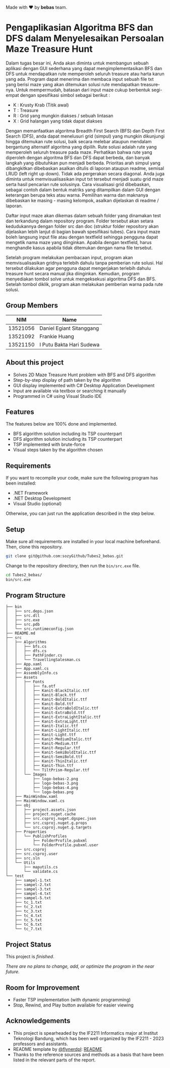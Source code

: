 Made with ❤️ by **bebas** team.

# Pengaplikasian Algoritma BFS dan DFS dalam Menyelesaikan Persoalan Maze Treasure Hunt

Dalam tugas besar ini, Anda akan diminta untuk membangun sebuah aplikasi dengan GUI sederhana yang dapat mengimplementasikan BFS dan DFS untuk mendapatkan rute memperoleh seluruh treasure atau harta karun yang ada. Program dapat menerima dan membaca input sebuah file txt yang berisi maze yang akan ditemukan solusi rute mendapatkan treasure-nya. Untuk mempermudah, batasan dari input maze cukup berbentuk segi-empat dengan spesifikasi simbol sebagai berikut : 

- K : Krusty Krab (Titik awal)
- T : Treasure
- R : Grid yang mungkin diakses / sebuah lintasan
- X : Grid halangan yang tidak dapat diakses

Dengan memanfaatkan algoritma Breadth First Search (BFS) dan Depth First Search (DFS), anda dapat menelusuri grid (simpul) yang mungkin dikunjungi hingga ditemukan rute solusi, baik secara melebar ataupun mendalam bergantung alternatif algoritma yang dipilih. Rute solusi adalah rute yang memperoleh seluruh treasure pada maze. Perhatikan bahwa rute yang diperoleh dengan algoritma BFS dan DFS dapat berbeda, dan banyak langkah yang dibutuhkan pun menjadi berbeda. Prioritas arah simpul yang dibangkitkan dibebaskan asalkan ditulis di laporan ataupun readme, semisal LRUD (left right up down). Tidak ada pergerakan secara diagonal. Anda juga diminta untuk memvisualisasikan input txt tersebut menjadi suatu grid maze serta hasil pencarian rute solusinya. Cara visualisasi grid dibebaskan, sebagai contoh dalam bentuk matriks yang ditampilkan dalam GUI dengan keterangan berupa teks atau warna. Pemilihan warna dan maknanya dibebaskan ke masing - masing kelompok, asalkan dijelaskan di readme / laporan.

Daftar input maze akan dikemas dalam sebuah folder yang dinamakan test dan terkandung dalam repository program. Folder tersebut akan setara kedudukannya dengan folder src dan doc (struktur folder repository akan dijelaskan lebih lanjut di bagian bawah spesifikasi tubes). Cara input maze boleh langsung input file atau dengan textfield sehingga pengguna dapat mengetik nama maze yang diinginkan. Apabila dengan textfield, harus menghandle kasus apabila tidak ditemukan dengan nama file tersebut.

Setelah program melakukan pembacaan input, program akan memvisualisasikan gridnya terlebih dahulu tanpa pemberian rute solusi. Hal tersebut dilakukan agar pengguna dapat mengerjakan terlebih dahulu treasure hunt secara manual jika diinginkan. Kemudian, program menyediakan tombol solve untuk mengeksekusi algoritma DFS dan BFS. Setelah tombol diklik, program akan melakukan pemberian warna pada rute solusi.

## Group Members
| NIM      | Name                        |
| -------- | --------------------------- |
| 13521056 | Daniel Egiant Sitanggang    |
| 13521092 | Frankie Huang			     |
| 13521150 | I Putu Bakta Hari Sudewa    |

## About this project
- Solves 2D Maze Treasure Hunt problem with BFS and DFS algorithm
- Step-by-step display of path taken by the algorithm
- GUI display implemented with C# Desktop Application Development
- Input are available via textbox or searching it manually
- Programmed in C# using Visual Studio IDE

## Features
The features below are 100% done and implemented.
- BFS algorithm solution including its TSP counterpart
- DFS algorithm solution including its TSP counterpart
- TSP implemented with brute-force
- Visual steps taken by the algorithm chosen

## Requirements
If you want to recompile your code, make sure the following program has been installed:
- .NET Framework
- .NET Desktop Development
- Visual Studio (optional)

Otherwise, you can just run the application described in the step below.

## Setup
Make sure all requirements are installed in your local machine beforehand. Then, clone this repository.
```bash
git clone git@github.com:sozyGithub/Tubes2_bebas.git
```

Change to the repository directory, then run the `bin/src.exe` file.
```bash
cd Tubes2_bebas/
bin/src.exe
```

## Program Structure

```
├── bin
│   ├── src.deps.json
│   ├── src.dll
│   ├── src.exe
│   ├── src.pdb
│   └── src.runtimeconfig.json
├── README.md
├── src
│   ├── Algorithms
│   │   ├── bfs.cs
│   │   ├── dfs.cs
│   │   ├── PathFinder.cs
│   │   └── TravellingSalesman.cs
│   ├── App.xaml
│   ├── App.xaml.cs
│   ├── AssemblyInfo.cs
│   ├── Assets
│   │   ├── Fonts
│   │   │   ├── fa.otf
│   │   │   ├── Kanit-BlackItalic.ttf
│   │   │   ├── Kanit-Black.ttf
│   │   │   ├── Kanit-BoldItalic.ttf
│   │   │   ├── Kanit-Bold.ttf
│   │   │   ├── Kanit-ExtraBoldItalic.ttf
│   │   │   ├── Kanit-ExtraBold.ttf
│   │   │   ├── Kanit-ExtraLightItalic.ttf
│   │   │   ├── Kanit-ExtraLight.ttf
│   │   │   ├── Kanit-Italic.ttf
│   │   │   ├── Kanit-LightItalic.ttf
│   │   │   ├── Kanit-Light.ttf
│   │   │   ├── Kanit-MediumItalic.ttf
│   │   │   ├── Kanit-Medium.ttf
│   │   │   ├── Kanit-Regular.ttf
│   │   │   ├── Kanit-SemiBoldItalic.ttf
│   │   │   ├── Kanit-SemiBold.ttf
│   │   │   ├── Kanit-ThinItalic.ttf
│   │   │   ├── Kanit-Thin.ttf
│   │   │   └── TiltPrism-Regular.ttf
│   │   └── Images
│   │       ├── logo-bebas-2.png
│   │       ├── logo-bebas-3.png
│   │       ├── logo-bebas-4.png
│   │       └── logo-bebas.png
│   ├── MainWindow.xaml
│   ├── MainWindow.xaml.cs
│   ├── obj
│   │   ├── project.assets.json
│   │   ├── project.nuget.cache
│   │   ├── src.csproj.nuget.dgspec.json
│   │   ├── src.csproj.nuget.g.props
│   │   └── src.csproj.nuget.g.targets
│   ├── Properties
│   │   └── PublishProfiles
│   │       ├── FolderProfile.pubxml
│   │       └── FolderProfile.pubxml.user
│   ├── src.csproj
│   ├── src.csproj.user
│   ├── src.sln
│   └── Utils
│       ├── maputils.cs
│       └── validate.cs
└── test
    ├── sampel-1.txt
    ├── sampel-2.txt
    ├── sampel-3.txt
    ├── sampel-4.txt
    ├── sampel-5.txt
    ├── tc_1.txt
    ├── tc_2.txt
    ├── tc_3.txt
    ├── tc_4.txt
    ├── tc_5.txt
    ├── tc_6.txt
    └── tc_7.txt
```

## Project Status
This project is *finished*.

*There are no plans to change, add, or optimize the program in the near future.*

## Room for Improvement
- Faster TSP implementation (with dynamic programming)
- Stop, Rewind, and Play button available for easier viewing

## Acknowledgements
- This project is spearheaded by the IF2211 Informatics major at Institut Teknologi Bandung, which has been well organized by the IF2211 - 2023 professors and assistants.
- README template by [@flynerdpl](https://www.flynerd.pl/): [README](https://github.com/ritaly/README-cheatsheet)
- Thanks to the reference sources and methods as a basis that have been listed in the relevant parts of the report.
